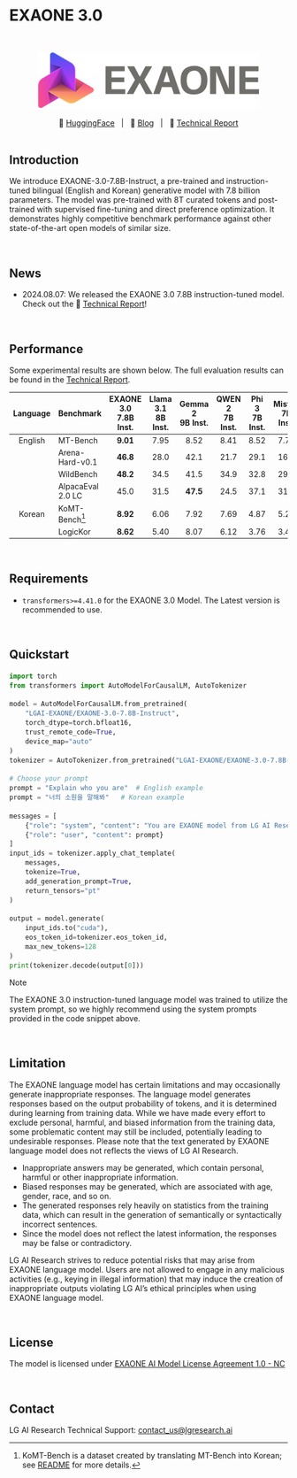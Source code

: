 # EXAONE 3.0
<br>
<p align="center">
<img src="assets/EXAONE_Symbol+BI_3d.png", width="400", style="margin: 40 auto;">
<br>
<p align="center"> 🤗 <a href="https://huggingface.co/LGAI-EXAONE">HuggingFace</a> &nbsp | &nbsp 📝 <a href="https://www.lgresearch.ai/blog/view?seq=460"> Blog</a> &nbsp | &nbsp 📑 <a href="https://www.lgresearch.ai/data/upload/tech_report/en/EXAONE_3.0_Technical_Report.pdf"> Technical Report </a>
<br>

<br>

## Introduction

We introduce EXAONE-3.0-7.8B-Instruct, a pre-trained and instruction-tuned bilingual (English and Korean) generative model with 7.8 billion parameters. 
The model was pre-trained with 8T curated tokens and post-trained with supervised fine-tuning and direct preference optimization. 
It demonstrates highly competitive benchmark performance against other state-of-the-art open models of similar size. 

<br>

## News

- 2024.08.07: We released the EXAONE 3.0 7.8B instruction-tuned model. Check out the 📑 [Technical Report](https://www.lgresearch.ai/data/upload/tech_report/en/EXAONE_3.0_Technical_Report.pdf)!

<br>

## Performance

Some experimental results are shown below. The full evaluation results can be found in the [Technical Report](https://www.lgresearch.ai/data/upload/tech_report/en/EXAONE_3.0_Technical_Report.pdf).

| Language | Benchmark | EXAONE 3.0 <br>7.8B Inst. | Llama 3.1 <br>8B Inst. | Gemma 2 <br>9B Inst. | QWEN 2 <br>7B Inst. | Phi 3 <br>7B Inst. | Mistral 7B <br>Inst. |
| :-----: | :----- | :-----: | :-----: | :-----: | :-----: | :-----: | :-----: |
| English | MT-Bench          | **9.01** | 7.95 | 8.52 | 8.41 | 8.52 | 7.72 |
|         | Arena-Hard-v0.1   | **46.8** | 28.0 | 42.1 | 21.7 | 29.1 | 16.2 |
|         | WildBench         | **48.2** | 34.5 | 41.5 | 34.9 | 32.8 | 29.0 |
|         | AlpacaEval 2.0 LC | 45.0 | 31.5 | **47.5** | 24.5 | 37.1 | 31.0 |
| Korean  | KoMT-Bench[^1]    | **8.92** | 6.06 | 7.92 | 7.69 | 4.87 | 5.20 |
|         | LogicKor          | **8.62** | 5.40 | 8.07 | 6.12 | 3.76 | 3.42 |

<br>

## Requirements

- `transformers>=4.41.0` for the EXAONE 3.0 Model. The Latest version is recommended to use.

<br>

## Quickstart

```python
import torch
from transformers import AutoModelForCausalLM, AutoTokenizer

model = AutoModelForCausalLM.from_pretrained(
    "LGAI-EXAONE/EXAONE-3.0-7.8B-Instruct",
    torch_dtype=torch.bfloat16,
    trust_remote_code=True,
    device_map="auto"
)
tokenizer = AutoTokenizer.from_pretrained("LGAI-EXAONE/EXAONE-3.0-7.8B-Instruct")

# Choose your prompt
prompt = "Explain who you are"  # English example
prompt = "너의 소원을 말해봐"   # Korean example

messages = [
    {"role": "system", "content": "You are EXAONE model from LG AI Research, a helpful assistant."},
    {"role": "user", "content": prompt}
]
input_ids = tokenizer.apply_chat_template(
    messages,
    tokenize=True,
    add_generation_prompt=True,
    return_tensors="pt"
)

output = model.generate(
    input_ids.to("cuda"),
    eos_token_id=tokenizer.eos_token_id,
    max_new_tokens=128
)
print(tokenizer.decode(output[0]))
```

> [!Note]
> The EXAONE 3.0 instruction-tuned language model was trained to utilize the system prompt, 
> so we highly recommend using the system prompts provided in the code snippet above.

<br>

## Limitation

The EXAONE language model has certain limitations and may occasionally generate inappropriate responses. The language model generates responses based on the output probability of tokens, and it is determined during learning from training data. While we have made every effort to exclude personal, harmful, and biased information from the training data, some problematic content may still be included, potentially leading to undesirable responses. Please note that the text generated by EXAONE language model does not reflects the views of LG AI Research.

- Inappropriate answers may be generated, which contain personal, harmful or other inappropriate information.
- Biased responses may be generated, which are associated with age, gender, race, and so on.
- The generated responses rely heavily on statistics from the training data, which can result in the generation of
semantically or syntactically incorrect sentences.
- Since the model does not reflect the latest information, the responses may be false or contradictory.

LG AI Research strives to reduce potential risks that may arise from EXAONE language model. Users are not allowed
to engage in any malicious activities (e.g., keying in illegal information) that may induce the creation of inappropriate
outputs violating LG AI’s ethical principles when using EXAONE language model.

<br>

## License

The model is licensed under [EXAONE AI Model License Agreement 1.0 - NC](./LICENSE)

<br>

## Contact
LG AI Research Technical Support: contact_us@lgresearch.ai

[^1]: KoMT-Bench is a dataset created by translating MT-Bench into Korean; see [README](https://github.com/LG-AI-EXAONE/KoMT-Bench) for more details.
